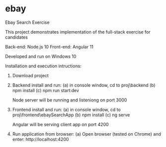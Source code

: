 # ebay
Ebay Search Exercise 	

This project demonstrates implementation of the full-stack exercise  for candidates

Back-end: Node.js 10
Front-end: Angular 11

Developed and run on Windows 10

Installation and execution intructions:
1. Download project

2. Backend install and run:
	(a) in console window, cd to proj\backend
	(b) npm install
	(c) npm run start:dev
	
	Node server will be running and listeniong on port 3000
	
3. Frontend	install and run:
	(a) in console window, cd to proj\frontend\ebaySearchApp
	(b) npm install
	(c) ng serve
	
	Angular will be serving client app on port 4200
	
4. Run application from browser:
   (a) Open browser (tested on Chrome) and enter:
	http://localhost:4200   
	
	
	
